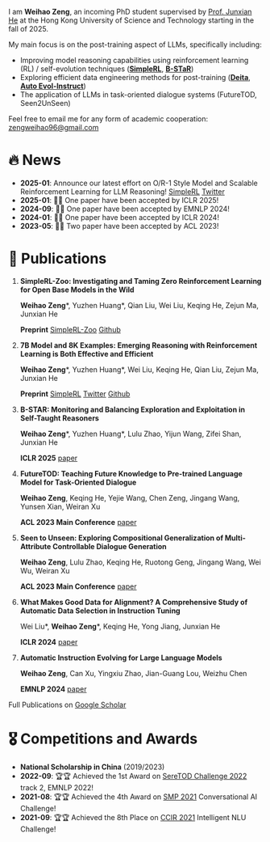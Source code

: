 I am **Weihao Zeng**, an incoming PhD student supervised by [Prof. Junxian He](https://jxhe.github.io/) at the Hong Kong University of Science and Technology starting in the fall of 2025. 

My main focus is on the post-training aspect of LLMs, specifically including:

- Improving model reasoning capabilities using reinforcement learning (RL) / self-evolution techniques ([**SimpleRL**](https://hkust-nlp.notion.site/simplerl-reason), [**B-STaR**](https://arxiv.org/abs/2412.17256))
- Exploring efficient data engineering methods for post-training ([**Deita**](https://arxiv.org/abs/2312.15685), [**Auto Evol-Instruct**](https://arxiv.org/abs/2406.00770))
- The application of LLMs in task-oriented dialogue systems (FutureTOD, Seen2UnSeen)

Feel free to email me for any form of academic cooperation: zengweihao96@gmail.com

# 🔥 News


- **2025-01**: Announce our latest effort on O/R-1 Style Model and Scalable Reinforcement Learning for LLM Reasoning! [SimpleRL](https://hkust-nlp.notion.site/simplerl-reason) [Twitter](https://x.com/junxian_he/status/1883183099787571519)
- **2025-01**: 🎉🎉 One paper have been accepted by ICLR 2025!
- **2024-09**: 🎉🎉 One paper have been accepted by EMNLP 2024!
- **2024-01**: 🎉🎉 One paper have been accepted by ICLR 2024!
- **2023-05**: 🎉🎉 Two paper have been accepted by ACL 2023!



# 📝 Publications 

1. **SimpleRL-Zoo: Investigating and Taming Zero Reinforcement Learning for Open Base Models in the Wild**

   **Weihao Zeng***, Yuzhen Huang*, Qian Liu, Wei Liu, Keqing He, Zejun Ma, Junxian He

   **Preprint** [SimpleRL-Zoo](https://arxiv.org/abs/2503.18892) [Github](https://github.com/hkust-nlp/simpleRL-reason)

1. **7B Model and 8K Examples: Emerging Reasoning with Reinforcement Learning is Both Effective and Efficient**

   **Weihao Zeng***, Yuzhen Huang*, Wei Liu, Keqing He, Qian Liu, Zejun Ma, Junxian He

   **Preprint** [SimpleRL](https://hkust-nlp.notion.site/simplerl-reason) [Twitter](https://x.com/junxian_he/status/1883183099787571519) [Github](https://github.com/hkust-nlp/simpleRL-reason/tree/v0)

1. **B-STAR: Monitoring and Balancing Exploration and Exploitation in Self-Taught Reasoners**

   **Weihao Zeng***, Yuzhen Huang*, Lulu Zhao, Yijun Wang, Zifei Shan, Junxian He

   **ICLR 2025**  [paper](https://arxiv.org/abs/2412.17256)

1. **FutureTOD: Teaching Future Knowledge to Pre-trained Language Model for Task-Oriented Dialogue**

   **Weihao Zeng**, Keqing He, Yejie Wang, Chen Zeng, Jingang Wang, Yunsen Xian, Weiran Xu
   
   **ACL 2023 Main Conference**   [paper](https://arxiv.org/abs/2306.10315)
3. **Seen to Unseen: Exploring Compositional Generalization of Multi-Attribute Controllable Dialogue Generation**

   **Weihao Zeng**, Lulu Zhao, Keqing He, Ruotong Geng, Jingang Wang, Wei Wu, Weiran Xu
   
   **ACL 2023 Main Conference**   [paper](https://arxiv.org/abs/2306.10317)

4. **What Makes Good Data for Alignment? A Comprehensive Study of Automatic Data Selection in Instruction Tuning**
   
    Wei Liu*, **Weihao Zeng***, Keqing He, Yong Jiang, Junxian He
   
    **ICLR 2024**  [paper](https://arxiv.org/abs/2312.15685)

5. **Automatic Instruction Evolving for Large Language Models**

   **Weihao Zeng**, Can Xu, Yingxiu Zhao, Jian-Guang Lou, Weizhu Chen

   **EMNLP 2024** [paper](https://arxiv.org/abs/2406.00770)


Full Publications on [Google Scholar](https://scholar.google.com.hk/citations?user=EXSJgXIAAAAJ&hl=zh-CN)
   
# 🎖 Competitions and Awards

- **National Scholarship in China** (2019/2023)
- **2022-09**: 🏆🏆 Achieved the 1st Award on [SereTOD Challenge 2022](http://seretod.org/Challenge.html) track 2, EMNLP 2022!
- **2021-08**: 🏆🏆 Achieved the 4th Award on [SMP 2021](https://conference.cipsc.org.cn/smp2021/) Conversational AI Challenge!
- **2021-09**: 🏆🏆 Achieved the 8th Place on [CCIR 2021](https://www.datafountain.cn/competitions/511/ranking?isRedance=1&sch=1793&stage=B)  Intelligent NLU Challenge!



